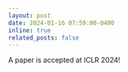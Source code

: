 ```yaml
---
layout: post
date: 2024-01-16 07:59:00-0400
inline: true
related_posts: false
---
```


A paper is accepted at ICLR 2024!

